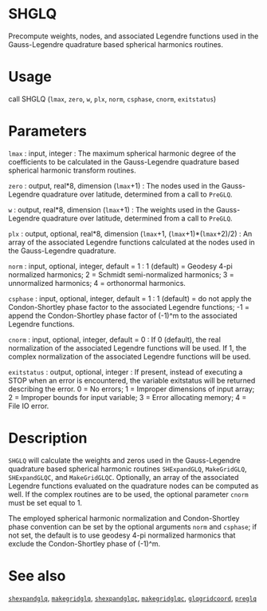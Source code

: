 # SHGLQ 

Precompute weights, nodes, and associated Legendre functions used in the Gauss-Legendre quadrature based spherical harmonics routines.

# Usage

call SHGLQ (`lmax`, `zero`, `w`, `plx`, `norm`, `csphase`, `cnorm`, `exitstatus`)

# Parameters

`lmax` : input, integer
:   The maximum spherical harmonic degree of the coefficients to be calculated in the Gauss-Legendre quadrature based spherical harmonic transform routines.

`zero` : output, real\*8, dimension (`lmax`+1)
:   The nodes used in the Gauss-Legendre quadrature over latitude, determined from a call to `PreGLQ`.

`w` : output, real\*8, dimension (`lmax`+1)
:   The weights used in the Gauss-Legendre quadrature over latitude, determined from a call to `PreGLQ`.

`plx` : output, optional, real\*8, dimension (`lmax`+1, (`lmax`+1)\*(`lmax`+2)/2)
:   An array of the associated Legendre functions calculated at the nodes used in the Gauss-Legendre quadrature. 

`norm` : input, optional, integer, default = 1
:   1 (default) = Geodesy 4-pi normalized harmonics; 2 = Schmidt semi-normalized harmonics; 3 = unnormalized harmonics; 4 = orthonormal harmonics.

`csphase` : input, optional, integer, default = 1
:   1 (default) = do not apply the Condon-Shortley phase factor to the associated Legendre functions; -1 = append the Condon-Shortley phase factor of (-1)^m to the associated Legendre functions.

`cnorm` : input, optional, integer, default = 0
:   If 0 (default), the real normalization of the associated Legendre functions will be used. If 1, the complex normalization of the associated Legendre functions will be used.

`exitstatus` : output, optional, integer
:   If present, instead of executing a STOP when an error is encountered, the variable exitstatus will be returned describing the error. 0 = No errors; 1 = Improper dimensions of input array; 2 = Improper bounds for input variable; 3 = Error allocating memory; 4 = File IO error.

# Description

`SHGLQ` will calculate the weights and zeros used in the Gauss-Legendre quadrature based spherical harmonic routines `SHExpandGLQ`, `MakeGridGLQ`, `SHExpandGLQC`, and `MakeGridGLQC`. Optionally, an array of the associated Legendre functions evaluated on the quadrature nodes can be computed as well. If the complex routines are to be used, the optional parameter `cnorm` must be set equal to 1.

The employed spherical harmonic normalization and Condon-Shortley phase convention can be set by the optional arguments `norm` and `csphase`; if not set, the default is to use geodesy 4-pi normalized harmonics that exclude the Condon-Shortley phase of (-1)^m. 

# See also

[`shexpandglq`](shexpandglq.html), [`makegridglq`](makegridglq.html), [`shexpandglqc`](shexpandglqc.html), [`makegridglqc`](makegridglqc.html), [`glqgridcoord`](glqgridcoord.html), [`preglq`](preglq.html)
